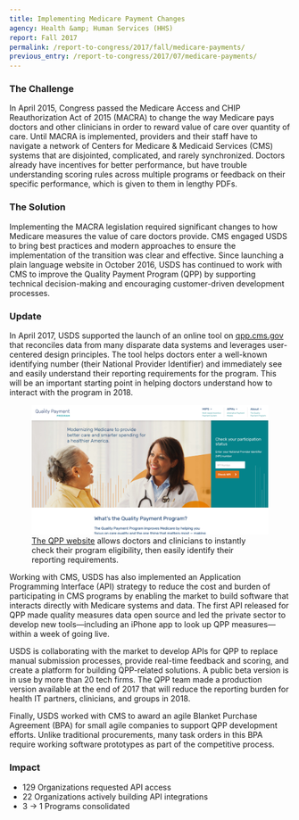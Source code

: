 ```yaml
---
title: Implementing Medicare Payment Changes
agency: Health &amp; Human Services (HHS)
report: Fall 2017
permalink: /report-to-congress/2017/fall/medicare-payments/
previous_entry: /report-to-congress/2017/07/medicare-payments/
---
```

### The Challenge

In April 2015, Congress passed the Medicare Access and CHIP Reauthorization Act of 2015 (MACRA) to change the way Medicare pays doctors and other clinicians in order to reward value of care over quantity of care. Until MACRA is implemented, providers and their staff have to navigate a network of Centers for Medicare & Medicaid Services (CMS) systems that are disjointed, complicated, and rarely synchronized. Doctors already have incentives for better performance, but have trouble understanding scoring rules across multiple programs or feedback on their specific performance, which is given to them in lengthy PDFs.

### The Solution

Implementing the MACRA legislation required significant changes to how Medicare measures the value of care doctors provide. CMS engaged USDS to bring best practices and modern approaches to ensure the implementation of the transition was clear and effective. Since launching a plain language website in October 2016, USDS has continued to work with CMS to improve the Quality Payment Program (QPP) by supporting technical decision-making and encouraging customer-driven development processes.

### Update

In April 2017, USDS supported the launch of an online tool on [qpp.cms.gov](https://qpp.cms.gov) that reconciles data from many disparate data systems and leverages user-centered design principles. The tool helps doctors enter a well-known identifying number (their National Provider Identifier) and immediately see and easily understand their reporting requirements for the program. This will be an important starting point in helping doctors understand how to interact with the program in 2018.

<figure>
	<img src="/img/report-to-congress/2017/fall/qpp.png">
	<figcaption><a href="https://qpp.cms.gov/">The QPP website</a> allows doctors and clinicians to instantly check their program eligibility, then easily identify their reporting requirements.</figcaption>
</figure>

Working with CMS, USDS has also implemented an Application Programming Interface (API) strategy to reduce the cost and burden of participating in CMS programs by enabling the market to build software that interacts directly with Medicare systems and data. The first API released for QPP made quality measures data open source and led the private sector to develop new tools—including an iPhone app to look up QPP measures—within a week of going live.

USDS is collaborating with the market to develop APIs for QPP to replace manual submission processes, provide real-time feedback and scoring, and create a platform for building QPP-related solutions. A public beta version is in use by more than 20 tech firms. The QPP team made a production version available at the end of 2017 that will reduce the reporting burden for health IT partners, clinicians, and groups in 2018.

Finally, USDS worked with CMS to award an agile Blanket Purchase Agreement (BPA) for small agile companies to support QPP development efforts. Unlike traditional procurements, many task orders in this BPA require working software prototypes as part of the competitive process.

<div class="impact">
	<h3 class="infographic-text-blue">Impact</h3>
	<ul class="usa-grid">
		<li class="usa-width-one-third"><span class="infographic-text-blue">129</span> Organizations requested API access</li>
		<li class="usa-width-one-third"><span class="infographic-text-blue">22</span> Organizations actively building API integrations</li>
		<li class="usa-width-one-third"><span class="infographic-text-blue">3 &rarr; 1</span> Programs consolidated</li>
	</ul>
</div>
